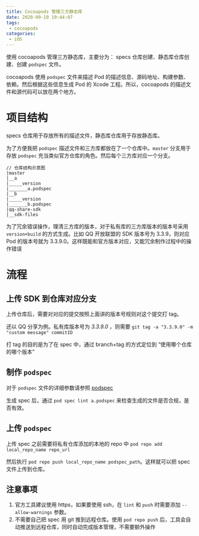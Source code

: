 ```yaml
---
title: Cocoapods 管理三方静态库
date: 2020-09-10 19:44:07
tags:
 - cocoapods
categories:
 - iOS
---
```


使用 cocoapods 管理三方静态库，主要分为： specs 仓库创建、静态库仓库创建、创建 `podspec` 文件。

cocoapods 使用 `podspec` 文件来描述 Pod 的描述信息、源码地址、构建参数、依赖。然后根据这些信息生成 Pod 的 Xcode 工程。所以，cocoapods 的描述文件和源代码可以放在两个地方。

# 项目结构

specs 仓库用于存放所有的描述文件，静态库仓库用于存放静态库。

为了方便我把 `podspec` 描述文件和三方库都放在了一个仓库中。`master` 分支用于存放 `podspec` 充当类似官方仓库的角色。然后每个三方库对应一个分支。

```
// 仓库结构示意图
|master
|__a
|_____version
|_______a.podspec
|__b
|_____version
|_______b.podspec
|qq-share-sdk
|__sdk-files
```

为了冗余错误操作，理清三方库的版本，对于私有库的三方库版本的版本号采用 `version+build` 的方式生成。比如 QQ 开放联盟的 SDK 版本号为 3.3.9，则对应 Pod 的版本号就为 3.3.9.0。这样既能和官方版本对应，又能冗余制作过程中的操作错误

# 流程

## 上传 SDK 到仓库对应分支

上传仓库后，需要对对应的提交按照上面讲的版本号规则对这个提交打 tag。

还以 QQ 分享为例。私有库版本号为 *3.3.9.0* ，则需要 `git tag -a "3.3.9.0" -m "custom message" commitID`

打 tag 的目的是为了在 spec 中，通过 branch+tag 的方式定位到 “使用哪个仓库的哪个版本”

## 制作 `podspec`

对于 `podspec` 文件的详细参数请参照 [podspec](https://guides.cocoapods.org/syntax/podspec.html)

生成 spec 后，通过 `pod spec lint a.podspec` 来检查生成的文件是否合规，是否有效。

## 上传 `podspec`

上传 spec 之前需要将私有仓库添加的本地的 repo 中 `pod repo add local_repo_name repo_url`

然后执行 `pod repo push local_repo_name podspec_path`。这样就可以把 spec 文件上传到仓库。

## 注意事项

1. 官方工具建议使用 https，如果要使用 ssh，在 `lint` 和 `push` 时需要添加 `--allow-warnings` 参数。
2. 不需要自己把 spec 用 git 推到远程仓库。使用 `pod repo push` 后，工具会自动推送到远程仓库，同时自动完成版本管理，不需要额外操作